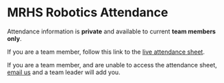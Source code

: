 # MRHS Robotics Attendance

Attendance information is **private** and available to current **team members only**.

If you are a team member, follow this link to the [live attendance
sheet](https://docs.google.com/spreadsheets/d/1aUkaDXOZzZHVIWwtO02h-58JVxxfR2kN3xgKCpzOhx8/edit?usp=sharing).

If you are a team member, and are unable to access the attendance sheet, [email
us](mailto:mrhs-robotics-team@@googlegroups.com) and a team leader will add you.
